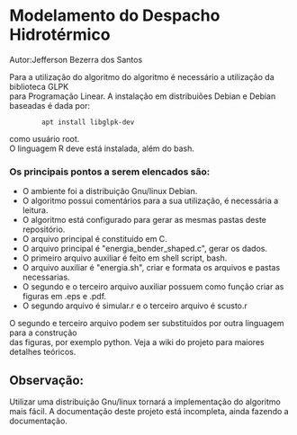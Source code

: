 # Modelamento do Despacho Hidrotérmico

Autor:Jefferson Bezerra dos Santos

Para a utilização do algoritmo do algoritmo é necessário a utilização da biblioteca GLPK  
para Programação Linear. A instalação em distribuiões Debian e Debian baseadas 
é dada por:

			apt install libglpk-dev

como usuário root.   
O linguagem R deve está instalada, além do bash.

### Os principais pontos a serem elencados são:

* O ambiente foi a distribuição Gnu/linux Debian.
* O algoritmo possui comentários para a sua utilização, é necessária a leitura.
* O algoritmo está configurado para gerar as mesmas pastas deste repositório. 
* O arquivo principal é constituido em C.
* O arquivo principal é "energia_bender_shaped.c", gerar os dados.
* O primeiro arquivo auxiliar é feito em shell script, bash.
* O arquivo auxiliar é "energia.sh", criar e formata os arquivos e pastas necessarias.
* O segundo e o terceiro arquivo auxiliar possuem como função criar as figuras em .eps e .pdf.  
* O segundo arquivo é simular.r e o terceiro arquivo é scusto.r 

O segundo e terceiro arquivo podem ser substituídos por outra linguagem para a construção  
das figuras, por exemplo python. Veja a wiki do projeto para maiores detalhes teóricos.

## Observação:

Utilizar uma distribuição Gnu/linux tornará a implementação do algoritmo  mais fácil.
A documentação deste projeto está incompleta, ainda fazendo a documentação.
